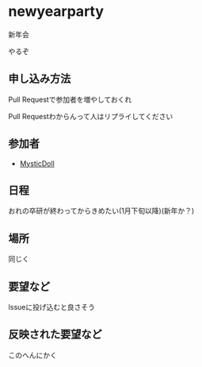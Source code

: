 # newyearparty
新年会

やるぞ

## 申し込み方法

Pull Requestで参加者を増やしておくれ

Pull Requestわからんって人はリプライしてください

## 参加者

- [MysticDoll](https://twitter.com/MysticDoll)

## 日程

おれの卒研が終わってからきめたい(1月下旬以降)(新年か？)

## 場所

同じく

## 要望など

Issueに投げ込むと良さそう

## 反映された要望など

このへんにかく
